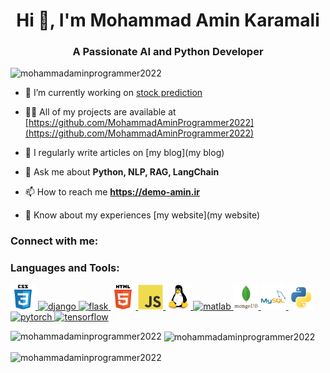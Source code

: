 <h1 align="center">Hi 👋, I'm Mohammad Amin Karamali</h1>
<h3 align="center">A Passionate AI and Python Developer</h3>

<p align="left"> <img src="https://komarev.com/ghpvc/?username=mohammadaminprogrammer2022&label=Profile%20views&color=0e75b6&style=flat" alt="mohammadaminprogrammer2022" /> </p>

- 🔭 I’m currently working on [stock prediction](https://github.com)

- 👨‍💻 All of my projects are available at [https://github.com/MohammadAminProgrammer2022](https://github.com/MohammadAminProgrammer2022)

- 📝 I regularly write articles on [my blog](my blog)

- 💬 Ask me about **Python, NLP, RAG, LangChain**

- 📫 How to reach me **https://demo-amin.ir**

- 📄 Know about my experiences [my website](my website)

<h3 align="left">Connect with me:</h3>
<p align="left">
</p>
<h3 align="left">Languages and Tools:</h3>
<p align="left"> <a href="https://www.w3schools.com/css/" target="_blank" rel="noreferrer"> <img src="https://raw.githubusercontent.com/devicons/devicon/master/icons/css3/css3-original-wordmark.svg" alt="css3" width="40" height="40"/> </a> <a href="https://www.djangoproject.com/" target="_blank" rel="noreferrer"> <img src="https://cdn.worldvectorlogo.com/logos/django.svg" alt="django" width="40" height="40"/> </a> <a href="https://flask.palletsprojects.com/" target="_blank" rel="noreferrer"> <img src="https://www.vectorlogo.zone/logos/palletsprojects_flask/palletsprojects_flask-ar21~bgwhite.svg" alt="flask" width="40" height="40"/> </a> <a href="https://www.w3.org/html/" target="_blank" rel="noreferrer"> <img src="https://raw.githubusercontent.com/devicons/devicon/master/icons/html5/html5-original-wordmark.svg" alt="html5" width="40" height="40"/> </a> <a href="https://developer.mozilla.org/en-US/docs/Web/JavaScript" target="_blank" rel="noreferrer"> <img src="https://raw.githubusercontent.com/devicons/devicon/master/icons/javascript/javascript-original.svg" alt="javascript" width="40" height="40"/> </a> <a href="https://www.linux.org/" target="_blank" rel="noreferrer"> <img src="https://raw.githubusercontent.com/devicons/devicon/master/icons/linux/linux-original.svg" alt="linux" width="40" height="40"/> </a> <a href="https://www.mathworks.com/" target="_blank" rel="noreferrer"> <img src="https://upload.wikimedia.org/wikipedia/commons/2/21/Matlab_Logo.png" alt="matlab" width="40" height="40"/> </a> <a href="https://www.mongodb.com/" target="_blank" rel="noreferrer"> <img src="https://raw.githubusercontent.com/devicons/devicon/master/icons/mongodb/mongodb-original-wordmark.svg" alt="mongodb" width="40" height="40"/> </a> <a href="https://www.mysql.com/" target="_blank" rel="noreferrer"> <img src="https://raw.githubusercontent.com/devicons/devicon/master/icons/mysql/mysql-original-wordmark.svg" alt="mysql" width="40" height="40"/> </a> <a href="https://www.python.org" target="_blank" rel="noreferrer"> <img src="https://raw.githubusercontent.com/devicons/devicon/master/icons/python/python-original.svg" alt="python" width="40" height="40"/> </a> <a href="https://pytorch.org/" target="_blank" rel="noreferrer"> <img src="https://www.vectorlogo.zone/logos/pytorch/pytorch-icon.svg" alt="pytorch" width="40" height="40"/> </a> <a href="https://www.tensorflow.org" target="_blank" rel="noreferrer"> <img src="https://www.vectorlogo.zone/logos/tensorflow/tensorflow-icon.svg" alt="tensorflow" width="40" height="40"/> </a> </p>

<p><img align="left" src="https://github-readme-stats.vercel.app/api/top-langs?username=mohammadaminprogrammer2022&show_icons=true&locale=en&layout=compact" alt="mohammadaminprogrammer2022" /></p>

<p>&nbsp;<img align="center" src="https://github-readme-stats.vercel.app/api?username=mohammadaminprogrammer2022&show_icons=true&locale=en" alt="mohammadaminprogrammer2022" /></p>

<p><img align="center" src="https://github-readme-streak-stats.herokuapp.com/?user=mohammadaminprogrammer2022&" alt="mohammadaminprogrammer2022" /></p>
